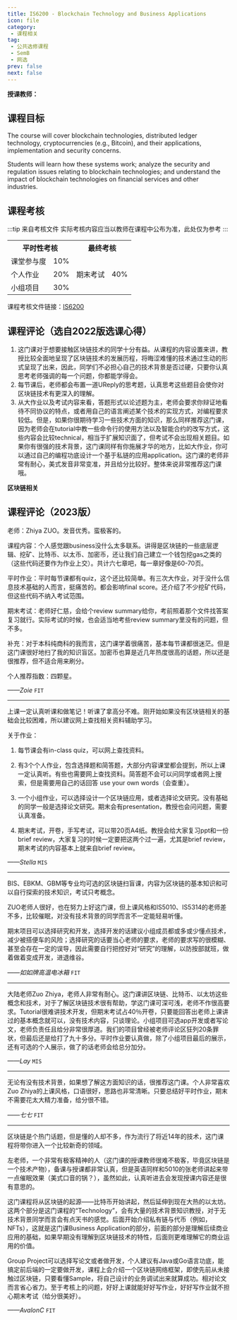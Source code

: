 ```yaml
---
title: IS6200 - Blockchain Technology and Business Applications
icon: file
category:
 - 课程相关
tag:
 - 公共选修课程
 - SemB
 - 网选
prev: false
next: false
---
```


**授课教师：**

<VPBanner
  title = "左治亚（Prof. ZUO Zhiya）"
  content = "Assistant Professor"
  logo = "https://www.cb.cityu.edu.hk/portfolio/photos/zhiyazuo.jpg"
  :actions = '[  
        {
            text: "详细信息",
            link: "https://www.cb.cityu.edu.hk/People-and-Research/People/People-Details?eid=zhiyazuo"
        },
    ]'
/>

## 课程目标

The course will cover blockchain technologies, distributed ledger technology, cryptocurrencies (e.g., Bitcoin), and their applications, implementation and security concerns.

Students will learn how these systems work; analyze the security and regulation issues relating to blockchain technologies; and understand the impact of blockchain technologies on financial services and other industries.

## 课程考核

:::tip 来自考核文件
实际考核内容应当以教师在课程中公布为准，此处仅为参考
:::

<table>
    <tr>
        <th colspan=2>
            平时性考核
        </th>
        <th colspan=2>
            最终考核
        </th>
    </tr>
    <tr>
        <td>
            课堂参与度
        </td>
        <td>
            10%
        </td>
        <td rowspan=3>
            期末考试
        </td>
        <td rowspan=3>
            40%
        </td>
    </tr>
    <tr>
        <td>
            个人作业
        </td>
        <td>
            20%
        </td>
    </tr>
    <tr>
        <td>
            小组项目
        </td>
        <td>
            30%
        </td>
    </tr>
</table>

课程考核文件链接：[IS6200](https://www.cityu.edu.hk/catalogue/pg/202223/course/IS6200.pdf)

## 课程评论（选自2022版选课心得）

1. 这门课对于想要接触区块链技术的同学十分有益。从课程的内容设置来讲，教授比较全面地呈现了区块链技术的发展历程，将晦涩难懂的技术通过生动的形式呈现了出来，因此，同学们不必担心自己的技术背景是否过硬，只要你认真思考老师强调的每一个问题，你都能学得会。
2. 每节课后，老师都会布置一道UReply的思考题，认真思考这些题目会使你对区块链技术有更深入的理解。
3. 从大作业以及考试内容来看，答题形式以论述题为主，老师会要求你辩证地看待不同协议的特点，或者用自己的语言阐述某个技术的实现方式，对编程要求较低。但是，如果你很期待学习一些技术方面的知识，那么同样推荐这门课，因为老师会在tutorial中教一些命令行的使用方法以及智能合约的改写方式，这些内容会比较technical，相当于扩展知识面了，但考试不会出现相关题目。如果你有很强的技术背景，这门课同样有你施展才华的地方，比如大作业，你可以通过自己的编程功底设计一个基于私链的应用application。这门课的老师非常有耐心，美式发音非常变准，并且给分比较好。整体来说非常推荐这门课哦。

**区块链相关**

## 课程评论（2023版）

老师：Zhiya ZUO。发音优秀。蛮极客的。

课程内容：个人感觉跟business没什么太多联系。讲得是区块链的一些底层逻辑、挖矿、比特币、以太币、加密币，还让我们自己建立一个钱包挖gas之类的（这些代码还要作为作业上交）。共计六七章吧，每一章好像是60-70页。

平时作业：平时每节课都有quiz，这个还比较简单。有三次大作业，对于没什么信息技术基础的人而言，挺痛苦的。都会影响final score。还介绍了不少挖矿代码，但这些代码不纳入考试范围。

期末考试：老师好仁慈，会给个review summary给你，考前照着那个文件找答案复习就行。实际考试的时候，也会适当地考些review summary里没有的问题，但不多。

补充：对于本科纯商科的我而言，这门课学着很痛苦，基本每节课都很迷茫。但是这门课很好地扫了我的知识盲区。加密币也算是近几年热度很高的话题，所以还是很推荐，但不适合用来刷分。

个人推荐指数：四颗星。

_——Zoie_ `FIT`

---

上课一定认真听课和做笔记！听课了拿高分不难。刚开始如果没有区块链相关的基础会比较困难，所以建议网上查找相关资料辅助学习。

关于作业：

1. 每节课会有in-class quiz，可以网上查找资料。

2. 有3个个人作业，包含选择题和简答题，大部分内容课堂都会提到，所以上课一定认真听。有些也需要网上查找资料。简答题不会可以问同学或者网上搜索，但是需要用自己的话回答 use your own words（会查重）。

3. 一个小组作业，可以选择设计一个区块链应用，或者选择论文研究。没有基础的同学一般是选择论文研究。期末会有presentation，教授也会问问题，需要认真准备。

4. 期末考试，开卷，手写考试，可以带20页A4纸。教授会给大家复习ppt和一份brief review，大家复习的时候一定要把这两个过一遍，尤其是brief review，期末考试的内容基本上就来自brief review。

_——Stella_ `MIS`

---

BIS、EBKM、GBM等专业均可选的区块链扫盲课，内容为区块链的基本知识和可以自行探索的技术知识，考试只考概念。

ZUO老师人很好，也在努力上好这门课，但上课风格和IS5010、IS5314的老师差不多，比较催眠，对没有技术背景的同学而言不一定能轻易听懂。

期末项目可以选择研究和开发，选择开发的话建议小组成员都或多或少懂点技术，减少被搭便车的风险；选择研究的话要当心老师的要求，老师的要求写的很模糊、甚至会存在一定的误导，因此需要自行把控好对“研究”的理解，以防按部就班，做着做着变成开发，进退维谷。

_——如如牌高温电冰箱_ `FIT`

---

大陆老师Zuo Zhiya，老师人非常有耐心。这门课讲区块链、比特币、以太坊这些概念和技术，对于了解区块链技术很有帮助，学这门课可深可浅，老师不作很高要求。Tutorial很难讲技术开发，但期末考试占40％开卷，只要能回答出老师上课讲过的基本概念就可以，没有技术内容，只谈理论。小组项目可选app开发或者写论文，老师负责任且给分非常很厚道。我们的项目曾经被老师评论区狂列20条罪状，但最后还是给打了九十多分。平时作业要认真做，除了小组项目最后的展示，还有可选的个人展示，做了的话老师会给总分加分。

_——Lay_ `MIS`

---

无论有没有技术背景，如果想了解这方面知识的话，很推荐这门课。个人非常喜欢Zuo Zhiya的上课风格，口语很好，思路也非常清晰。只要总结好平时作业，期末不需要花太大精力准备，给分很不错。

_——七七_ `FIT`

---

区块链是个热门话题，但是懂的人却不多，作为流行了将近14年的技术，这门课程将带你进入一个比较新奇的领域。

左老师，一个非常有极客精神的人（这门课的授课教师很难不极客，毕竟区块链是一个技术产物），备课与授课都非常认真，但是英语同样和5010的张老师讲起来带一点催眠效果（美式口音的锅？），虽然如此，认真听进去会发现授课内容还是很有意思的。

这门课程将从区块链的起源——比特币开始讲起，然后延伸到现在大热的以太坊。这两个部分是这门课程的“Technology”，会有大量的技术背景知识教授，对于无技术背景同学而言会有点天书的感觉。后面开始介绍私有链与代币（例如，NFTs），这就是这门课Business Application的部分，前面的部分是理解后续商业应用的基础，如果早期没有理解到区块链技术的特性，后面则更难理解它的商业运用的价值。

Group Project可以选择写论文或者做开发，个人建议有Java或Go语言功底，能搞定前后端的一定要做开发，课程上会介绍一个区块链网络框架，即使先前从未接触过区块链，只要看懂Sample，将自己设计的业务调试出来就算成功。相对论文而言省心省力。至于考核上的问题，好好上课就能好好写作业，好好写作业就不担心期末考试（给分很美好）。

_——AvalonC_ `FIT`

